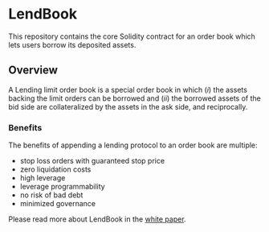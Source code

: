 # LendBook

This repository contains the core Solidity contract for an order book which lets users borrow its deposited assets.

## Overview

A Lending limit order book is a special order book in which ($i$) the assets backing the limit orders can be borrowed and ($ii$) the borrowed assets of the bid side are collateralized by the assets in the ask side, and reciprocally.

### Benefits

The benefits of appending a lending protocol to an order book are multiple:

- stop loss orders with guaranteed stop price
- zero liquidation costs
- high leverage
- leverage programmability
- no risk of bad debt
- minimized governance

Please read more about LendBook in the [white paper](wp_llob.pdf).
